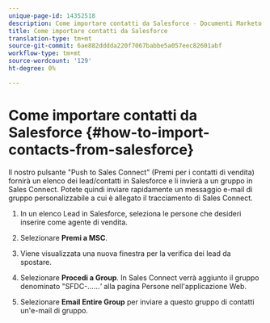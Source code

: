 ```yaml
---
unique-page-id: 14352518
description: Come importare contatti da Salesforce - Documenti Marketo - Documentazione prodotto
title: Come importare contatti da Salesforce
translation-type: tm+mt
source-git-commit: 6ae882dddda220f7067babbe5a057eec82601abf
workflow-type: tm+mt
source-wordcount: '129'
ht-degree: 0%

---
```



# Come importare contatti da Salesforce {#how-to-import-contacts-from-salesforce}

Il nostro pulsante &quot;Push to Sales Connect&quot; (Premi per i contatti di vendita) fornirà un elenco dei lead/contatti in Salesforce e li invierà a un gruppo in Sales Connect. Potete quindi inviare rapidamente un messaggio e-mail di gruppo personalizzabile a cui è allegato il tracciamento di Sales Connect.

1. In un elenco Lead in Salesforce, seleziona le persone che desideri inserire come agente di vendita.

1. Selezionare **Premi a MSC**.

1. Viene visualizzata una nuova finestra per la verifica dei lead da spostare.

1. Selezionare **Procedi a Group**. In Sales Connect verrà aggiunto il gruppo denominato &quot;SFDC-......*&#39;* alla pagina Persone nell&#39;applicazione [ ](https://toutapp.com/login)Web.

1. Selezionare **Email Entire Group** per inviare a questo gruppo di contatti un&#39;e-mail di gruppo.
